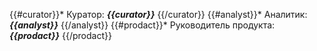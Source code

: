 {{#curator}}* Куратор: ***{{curator}}*** {{/curator}}
{{#analyst}}* Аналитик: ***{{analyst}}*** {{/analyst}}
{{#prodact}}* Руководитель продукта: ***{{prodact}}*** {{/prodact}}

